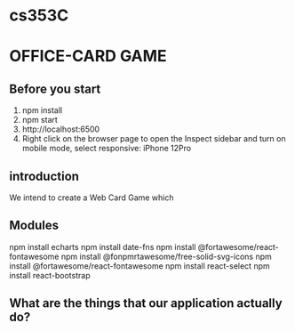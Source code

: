 # cs353C
# OFFICE-CARD GAME

## Before you start
1. npm install
2. npm start
3. http://localhost:6500
4. Right click on the browser page to open the Inspect sidebar and turn on mobile mode, select responsive: iPhone 12Pro

## introduction
We intend to create a Web Card Game which 


## Modules
npm install echarts
npm install date-fns
npm install @fortawesome/react-fontawesome
npm install @fonpmrtawesome/free-solid-svg-icons
npm install @fortawesome/react-fontawesome
npm install react-select
npm install react-bootstrap

## What are the things that our application actually do?
